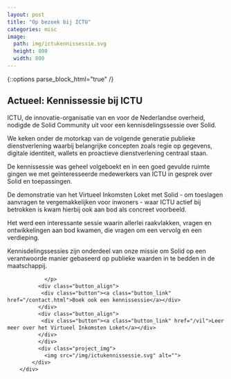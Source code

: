```yaml
---
layout: post
title: "Op bezoek bij ICTU"
categories: misc
image:
  path: img/ictukennissessie.svg
  height: 800
  width: 800
---
```



{::options parse_block_html="true" /}
<div class="wrapperprojects" markdown="0">
            <div class="projectblock">
             <div class="project_text">
              <h2>
Actueel: Kennissessie bij ICTU
              </h2>
              <p>
ICTU, de innovatie-organisatie van en voor de Nederlandse overheid, nodigde de Solid Community uit voor een kennisdelingssessie over Solid.

We keken onder de motorkap van de volgende generatie publieke dienstverlening waarbij belangrijke concepten zoals regie op gegevens, digitale identiteit, wallets en proactieve dienstverlening centraal staan. <br>

De kennissessie was geheel volgeboekt en in een goed gevulde ruimte gingen we met geïnteresseerde medewerkers van ICTU in gesprek over Solid en toepassingen.

De demonstratie van het Virtueel Inkomsten Loket met Solid - om toeslagen aanvragen te vergemakkelijken voor inwoners - waar ICTU actief bij betrokken is kwam hierbij ook aan bod als concreet voorbeeld.

Het werd een interessante sessie waarin allerlei raakvlakken, vragen en ontwikkelingen aan bod kwamen, die vragen om een vervolg en een verdieping.

Kennisdelingssessies zijn onderdeel van onze missie om Solid op een verantwoorde manier gebaseerd op publieke waarden in te bedden in de maatschappij.

                </p>
              <div class="button_align">
               <div class="button"><a class="button_link" href="/contact.html">Boek ook een kennissessie</a></div>
              </div>
              <div class="button_align">
               <div class="button"><a class="button_link" href="/vil">Leer meer over het Virtueel Inkomsten Loket</a></div>
              </div>
              </div>
              <div class="project_img">
                <img src="/img/ictukennissessie.svg" alt="">
            </div>         
        </div>
</div>
